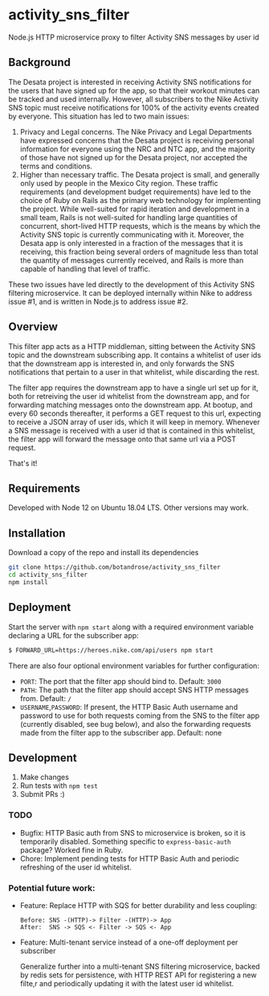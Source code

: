 # activity_sns_filter
Node.js HTTP microservice proxy to filter Activity SNS messages by user id

## Background
The Desata project is interested in receiving Activity SNS notifications for the users that have signed up for the app, so that their workout minutes can be tracked and used internally. However, all subscribers to the Nike Activity SNS topic must receive notifications for 100% of the activity events created by everyone. This situation has led to two main issues:
1. Privacy and Legal concerns. The Nike Privacy and Legal Departments have expressed concerns that the Desata project is receiving personal information for everyone using the NRC and NTC app, and the majority of those have not signed up for the Desata project, nor accepted the terms and conditions.
2. Higher than necessary traffic. The Desata project is small, and generally only used by people in the Mexico City region. These traffic requirements (and development budget requirements) have led to the choice of Ruby on Rails as the primary web technology for implementing the project. While well-suited for rapid iteration and development in a small team, Rails is not well-suited for handling large quantities of concurrent, short-lived HTTP requests, which is the means by which the Activity SNS topic is currently communicating with it. Moreover, the Desata app is only interested in a fraction of the messages that it is receiving, this fraction being several orders of magnitude less than total the quantity of messages currently received, and Rails is more than capable of handling that level of traffic.

These two issues have led directly to the development of this Activity SNS filtering microservice. It can be deployed internally within Nike to address issue #1, and is written in Node.js to address issue #2. 

## Overview
This filter app acts as a HTTP middleman, sitting between the Activity SNS topic and the downstream subscribing app. It contains a whitelist of user ids that the downstream app is interested in, and only forwards the SNS notifications that pertain to a user in that whitelist, while discarding the rest.

The filter app requires the downstream app to have a single url set up for it, both for retreiving the user id whitelist from the downstream app, and for forwarding matching messages onto the downstream app. At bootup, and every 60 seconds thereafter, it performs a GET request to this url, expecting to receive a JSON array of user ids, which it will keep in memory. Whenever a SNS message is received with a user id that is contained in this whitelist, the filter app will forward the message onto that same url via a POST request.

That's it!

## Requirements

Developed with Node 12 on Ubuntu 18.04 LTS. Other versions may work.

## Installation

Download a copy of the repo and install its dependencies
```bash
git clone https://github.com/botandrose/activity_sns_filter
cd activity_sns_filter
npm install
```
## Deployment

Start the server with `npm start` along with a required environment variable declaring a URL for the subscriber app:
```bash
$ FORWARD_URL=https://heroes.nike.com/api/users npm start
```

There are also four optional environment variables for further configuration:
* `PORT`: The port that the filter app should bind to. Default: `3000`
* `PATH`: The path that the filter app should accept SNS HTTP messages from. Default: `/`
* `USERNAME`,`PASSWORD`: If present, the HTTP Basic Auth username and password to use for both requests coming from the SNS to the filter app (currently disabled, see bug below), and also the forwarding requests made from the filter app to the subscriber app. Default: none

## Development

1. Make changes
2. Run tests with `npm test`
3. Submit PRs :)

### TODO
* Bugfix: HTTP Basic auth from SNS to microservice is broken, so it is temporarily disabled. Something specific to `express-basic-auth` package? Worked fine in Ruby.
* Chore: Implement pending tests for HTTP Basic Auth and periodic refreshing of the user id whitelist.

### Potential future work:
* Feature: Replace HTTP with SQS for better durability and less coupling:

  ```
  Before: SNS -(HTTP)-> Filter -(HTTP)-> App
  After:  SNS -> SQS <- Filter -> SQS <- App
  ```
* Feature: Multi-tenant service instead of a one-off deployment per subscriber

  Generalize further into a multi-tenant SNS filtering microservice, backed by redis sets for persistence, with HTTP REST API for registering a new filte,r and periodically updating it with the latest user id whitelist.
